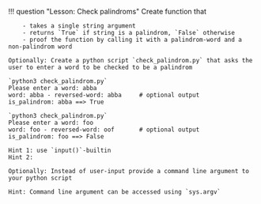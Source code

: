 !!! question "Lesson: Check palindroms"
    Create function that
    
        - takes a single string argument
        - returns `True` if string is a palindrom, `False` otherwise
        - proof the function by calling it with a palindrom-word and a non-palindrom word
        
    Optionally: Create a python script `check_palindrom.py` that asks the user to enter a word to be checked to be a palindrom
    
    `python3 check_palindrom.py`
    Please enter a word: abba
    word: abba - reversed-word: abba     # optional output
    is_palindrom: abba ==> True
    
    `python3 check_palindrom.py`
    Please enter a word: foo
    word: foo - reversed-word: oof       # optional output
    is_palindrom: foo ==> False
    
    Hint 1: use `input()`-builtin
    Hint 2:
    
    Optionally: Instead of user-input provide a command line argument to your python script
    
    Hint: Command line argument can be accessed using `sys.argv`
    


    
    
    
